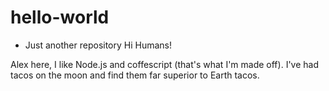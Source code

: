 # hello-world
- Just another repository
Hi Humans!

Alex here, I like Node.js and coffescript (that's what I'm made off).
I've had tacos on the moon and find them far superior to Earth tacos.
